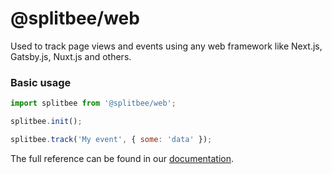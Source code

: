 # @splitbee/web

Used to track page views and events using any web framework like Next.js, Gatsby.js, Nuxt.js and others.

### Basic usage

```js
import splitbee from '@splitbee/web';

splitbee.init();

splitbee.track('My event', { some: 'data' });
```

The full reference can be found in our [documentation](https://splitbee.io/docs/javascript-library).
